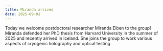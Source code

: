 ```yaml
---
title: Miranda arrives
date: 2025-09-01
---
```

Today we welcome postdoctoral researcher Miranda Eiben to the group! Miranda defended her PhD thesis from Harvard University in the summer of 2025 and recently arrived in Iceland. She joins the group to work various aspects of cryogenic holography and optical testing.



<!--more-->